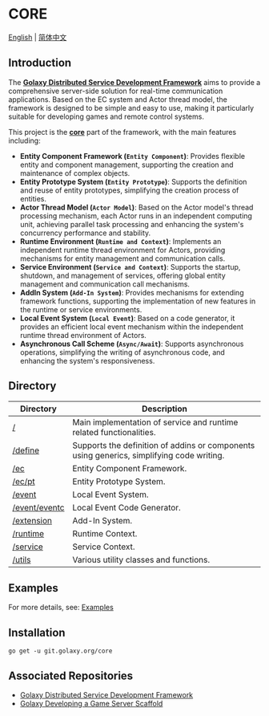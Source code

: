 # CORE
[English](./README.md) | [简体中文](./README.zh_CN.md)

## Introduction
The [**Golaxy Distributed Service Development Framework**](https://github.com/pangdogs/framework) aims to provide a comprehensive server-side solution for real-time communication applications. Based on the EC system and Actor thread model, the framework is designed to be simple and easy to use, making it particularly suitable for developing games and remote control systems.

This project is the [**core**](https://github.com/pangdogs/core) part of the framework, with the main features including:

- **Entity Component Framework (`Entity Component`)**: Provides flexible entity and component management, supporting the creation and maintenance of complex objects.
- **Entity Prototype System (`Entity Prototype`)**: Supports the definition and reuse of entity prototypes, simplifying the creation process of entities.
- **Actor Thread Model (`Actor Model`)**: Based on the Actor model's thread processing mechanism, each Actor runs in an independent computing unit, achieving parallel task processing and enhancing the system's concurrency performance and stability.
- **Runtime Environment (`Runtime and Context`)**: Implements an independent runtime thread environment for Actors, providing mechanisms for entity management and communication calls.
- **Service Environment (`Service and Context`)**: Supports the startup, shutdown, and management of services, offering global entity management and communication call mechanisms.
- **AddIn System (`Add-In System`)**: Provides mechanisms for extending framework functions, supporting the implementation of new features in the runtime or service environments.
- **Local Event System (`Local Event`)**: Based on a code generator, it provides an efficient local event mechanism within the independent runtime thread environment of Actors.
- **Asynchronous Call Scheme (`Async/Await`)**: Supports asynchronous operations, simplifying the writing of asynchronous code, and enhancing the system's responsiveness.

## Directory
| Directory                                                                | Description                                                                               |
|--------------------------------------------------------------------------|-------------------------------------------------------------------------------------------|
| [/](https://github.com/pangdogs/core)                                    | Main implementation of service and runtime related functionalities.                       |
| [/define](https://github.com/pangdogs/core/tree/main/define)             | Supports the definition of addins or components using generics, simplifying code writing. |
| [/ec](https://github.com/pangdogs/core/tree/main/ec)                     | Entity Component Framework.                                                               |
| [/ec/pt](https://github.com/pangdogs/core/tree/main/ec/pt)               | Entity Prototype System.                                                                  |
| [/event](https://github.com/pangdogs/core/tree/main/event)               | Local Event System.                                                                       |
| [/event/eventc](https://github.com/pangdogs/core/tree/main/event/eventc) | Local Event Code Generator.                                                               |
| [/extension](https://github.com/pangdogs/core/tree/main/extension)       | Add-In System.                                                                            |
| [/runtime](https://github.com/pangdogs/core/tree/main/runtime)           | Runtime Context.                                                                          |
| [/service](https://github.com/pangdogs/core/tree/main/service)           | Service Context.                                                                          |
| [/utils](https://github.com/pangdogs/core/tree/main/utils)               | Various utility classes and functions.                                                    |

## Examples

For more details, see: [Examples](https://github.com/pangdogs/examples)

## Installation
```
go get -u git.golaxy.org/core
```

## Associated Repositories
- [Golaxy Distributed Service Development Framework](https://github.com/pangdogs/framework)
- [Golaxy Developing a Game Server Scaffold](https://github.com/pangdogs/scaffold)